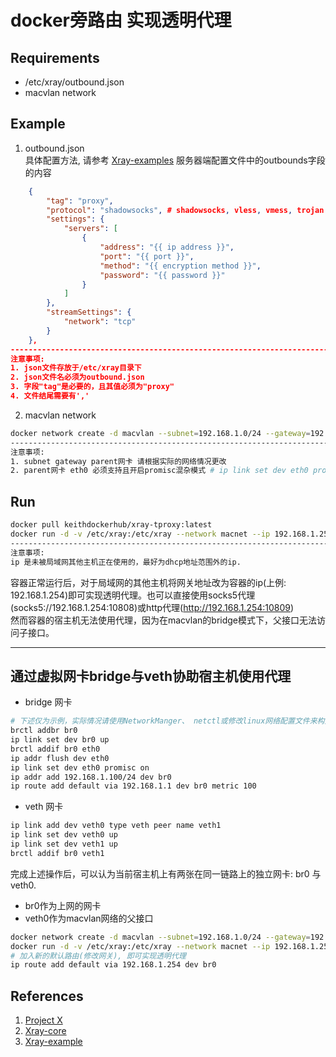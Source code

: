 # docker旁路由 实现透明代理
## Requirements
- /etc/xray/outbound.json  
- macvlan network 
## Example
1. outbound.json  
具体配置方法, 请参考 [Xray-examples](https://github.com/XTLS/Xray-examples) 服务器端配置文件中的outbounds字段的内容
```json
    {
        "tag": "proxy",
	    "protocol": "shadowsocks", # shadowsocks, vless, vmess, trojan whatever you want
	    "settings": {
		    "servers": [
			    {
				    "address": "{{ ip address }}",
				    "port": "{{ port }}",
				    "method": "{{ encryption method }}",
				    "password": "{{ password }}"
		    	}
		    ]
	    },
	    "streamSettings": {
		    "network": "tcp"
	    }
    },
-------------------------------------------------------------------------------------------------
注意事项:
1. json文件存放于/etc/xray目录下
2. json文件名必须为outbound.json
3. 字段"tag"是必要的，且其值必须为"proxy"
4. 文件结尾需要有','
```
2. macvlan network
```bash
docker network create -d macvlan --subnet=192.168.1.0/24 --gateway=192.168.1.1 -o parent=eth0 macnet
-------------------------------------------------------------------------------------------------
注意事项:
1. subnet gateway parent网卡 请根据实际的网络情况更改
2. parent网卡 eth0 必须支持且开启promisc混杂模式 # ip link set dev eth0 promisc on
```

## Run
```bash
docker pull keithdockerhub/xray-tproxy:latest
docker run -d -v /etc/xray:/etc/xray --network macnet --ip 192.168.1.254 --privileged keithdockerhub/xray-tproxy:latest
-------------------------------------------------------------------------------------------------
注意事项:
ip 是未被局域网其他主机正在使用的，最好为dhcp地址范围外的ip.
```
容器正常运行后，对于局域网的其他主机将网关地址改为容器的ip(上例: 192.168.1.254)即可实现透明代理。也可以直接使用socks5代理(socks5://192.168.1.254:10808)或http代理(http://192.168.1.254:10809)  
然而容器的宿主机无法使用代理，因为在macvlan的bridge模式下，父接口无法访问子接口。  

---
## 通过虚拟网卡bridge与veth协助宿主机使用代理
- bridge 网卡
```bash
# 下述仅为示例，实际情况请使用NetworkManger、 netctl或修改linux网络配置文件来构建bridge网卡，并使用dhcp
brctl addbr br0
ip link set dev br0 up
brctl addif br0 eth0
ip addr flush dev eth0
ip link set dev eth0 promisc on
ip addr add 192.168.1.100/24 dev br0
ip route add default via 192.168.1.1 dev br0 metric 100
```
- veth 网卡
```bash
ip link add dev veth0 type veth peer name veth1
ip link set dev veth0 up
ip link set dev veth1 up
brctl addif br0 veth1
```

完成上述操作后，可以认为当前宿主机上有两张在同一链路上的独立网卡: br0 与 veth0. 
- br0作为上网的网卡
- veth0作为macvlan网络的父接口

```bash
docker network create -d macvlan --subnet=192.168.1.0/24 --gateway=192.168.1.1 -o parent=veth0 macnet
docker run -d -v /etc/xray:/etc/xray --network macnet --ip 192.168.1.254 --privileged keithdockerhub/xray-tproxy:latest
# 加入新的默认路由(修改网关), 即可实现透明代理
ip route add default via 192.168.1.254 dev br0
```
## References
1. [Project X](https://xtls.github.io/)
2. [Xray-core](https://github.com/XTLS/Xray-core)
3. [Xray-example](https://github.com/XTLS/Xray-examples) 
